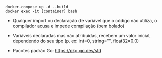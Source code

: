 ```terminal
docker-compose up -d --build
docker exec -it [container] bash
```

- Qualquer import ou declaração de variável que o código não utiliza, o compilador acusa e impede compilação (bem bolado)
- Variáveis declaradas mas não atribuídas, recebem um valor inicial, dependendo do seu tipo (p. ex: int=0, string="", float32=0.0)

- Pacotes padrão Go: https://pkg.go.dev/std